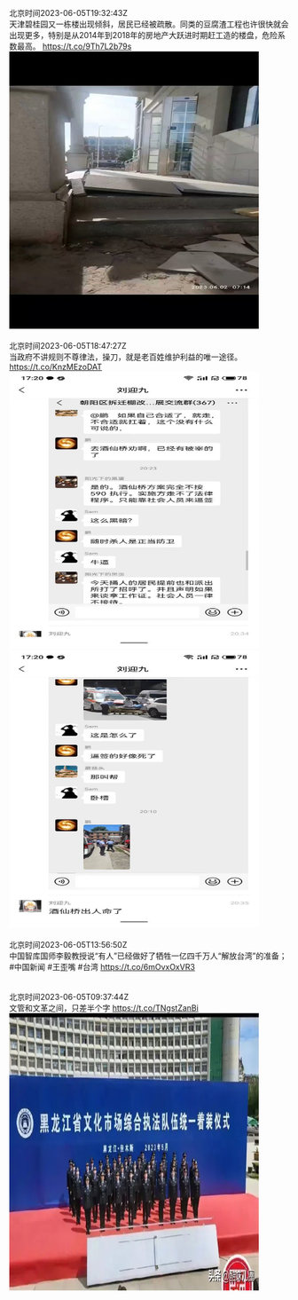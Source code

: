 北京时间2023-06-05T19:32:43Z<br>天津碧桂园又一栋楼出现倾斜，居民已经被疏散。同类的豆腐渣工程也许很快就会出现更多，特别是从2014年到2018年的房地产大跃进时期赶工造的楼盘，危险系数最高。 https://t.co/9Th7L2b79s<br><img src='/temp/video/2023/t-Month-6/u-Day-05/yajunwwz/1665683061672124416_0.jpg' width='450' height='500'><br><br>北京时间2023-06-05T18:47:27Z<br>当政府不讲规则不尊律法，操刀，就是老百姓维护利益的唯一途径。 https://t.co/KnzMEzoDAT<br><img src='/temp/image/2023/t-Month-6/1665671671255117825_0.jpg' width='450' height='500'><img src='/temp/image/2023/t-Month-6/1665671671255117825_1.jpg' width='450' height='500'><br><br>北京时间2023-06-05T13:56:50Z<br>中国智库国师李毅教授说“有人”已经做好了牺牲一亿四千万人“解放台湾”的准备；#中国新闻 #王歪嘴 #台湾
https://t.co/6mOvxOxVR3<br><br><br>北京时间2023-06-05T09:37:44Z<br>文管和文革之间，只差半个字 https://t.co/TNgstZanBi<br><img src='/temp/image/2023/t-Month-6/1665533328173277186_0.jpg' width='450' height='500'><br><br>